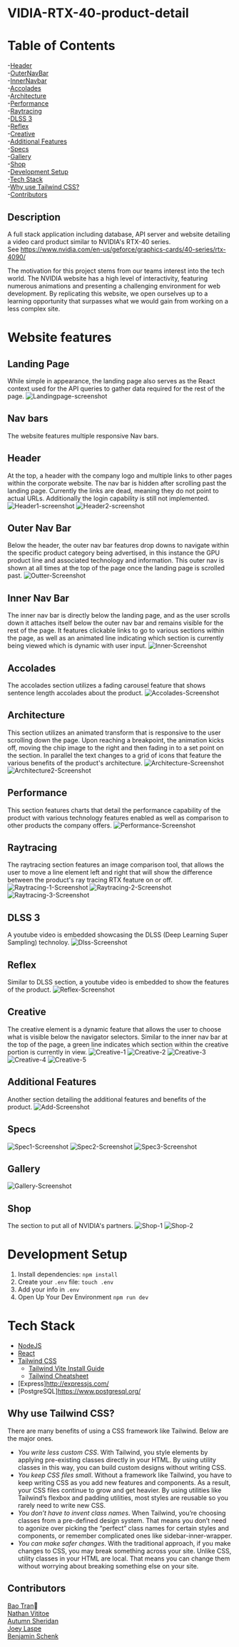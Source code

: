 # VIDIA-RTX-40-product-detail #
# Table of Contents #
-[Header](#header)<br/>
-[OuterNavBar](#outer-nav-bar)<br/>
-[InnerNavbar](#inner-nav-bar)<br/>
-[Accolades](#accolades)<br/>
-[Architecture](#architecture)<br/>
-[Performance](#performance)<br/>
-[Raytracing](#raytracing)<br/>
-[DLSS 3](#dlss-3)<br/>
-[Reflex](#reflex)<br/>
-[Creative](#creative)<br/>
-[Additional Features](#additional-features)<br/>
-[Specs](#specs)<br/>
-[Gallery](#gallery)<br/>
-[Shop](#shop)<br/>
-[Development Setup](#development-setup)<br/>
-[Tech Stack](#tech-stack)<br/>
-[Why use Tailwind CSS?](#why-use-tailwind-css?)<br/>
-[Contributors](#contributors)<br/>

## Description ##

A full stack application including database, API server and website detailing a video card product similar to NVIDIA's RTX-40 series.<br/>
See https://www.nvidia.com/en-us/geforce/graphics-cards/40-series/rtx-4090/<br/>

The motivation for this project stems from our teams interest into the tech world. The NVIDIA website has a high level of interactivity, featuring numerous animations and presenting a challenging environment for web development. By replicating this website, we open ourselves up to a learning opportunity that surpasses what we would gain from working on a less complex site.

# Website features #

## Landing Page ##
While simple in appearance, the landing page also serves as the React context used for the API queries to gather data required for the rest of the page. 
![Landingpage-screenshot](https://github.com/Autumn-S/VIDIA-RTX-40-product-detail/assets/130795003/e08a6f74-f399-46e6-9f22-050ccde2dd20)

## Nav bars ##
The website features multiple responsive Nav bars.
## Header ##
 At the top, a header with the company logo and multiple links to other pages within the corporate website. The nav bar is hidden after scrolling past the landing page. Currently the links are dead, meaning they do not point to actual URLs. Additionally the login capability is still not implemented.
![Header1-screenshot](https://github.com/Autumn-S/VIDIA-RTX-40-product-detail/assets/130795003/96718456-4aa9-40f8-ac1f-f8cc2a0627c6)
![Header2-screenshot](https://github.com/Autumn-S/VIDIA-RTX-40-product-detail/assets/130795003/0d950d99-ff16-465c-b7fb-dd52159d6991)

## Outer Nav Bar ##
Below the header, the outer nav bar features drop downs to navigate within the specific product category being advertised, in this instance the GPU product line and associated technology and information. This outer nav is shown at all times at the top of the page once the landing page is scrolled past.
![Outter-Screenshot](https://github.com/Autumn-S/VIDIA-RTX-40-product-detail/assets/130795003/897469e5-c828-429a-b289-6cdfcb26450f)

## Inner Nav Bar ##
The inner nav bar is directly below the landing page, and as the user scrolls down it attaches itself below the outer nav bar and remains visible for the rest of the page. It features clickable links to go to various sections within the page, as well as an animated line indicating which section is currently being viewed which is dynamic with user input.
![Inner-Screenshot](https://github.com/Autumn-S/VIDIA-RTX-40-product-detail/assets/130795003/aecebd26-b181-4714-a12b-001beeabf469)

## Accolades ##
The accolades section utilizes a fading carousel feature that shows sentence length accolades about the product. 
![Accolades-Screenshot](https://github.com/Autumn-S/VIDIA-RTX-40-product-detail/assets/130795003/93644dfc-ab7c-4d3f-8f71-9a292b7ba766)

## Architecture ##
This section utilizes an animated transform that is responsive to the user scrolling down the page. Upon reaching a breakpoint, the animation kicks off, moving the chip image to the right and then fading in to a set point on the section. In parallel the text changes to a grid of icons that feature the various benefits of the product's architecture. 
![Architecture-Screenshot](https://github.com/Autumn-S/VIDIA-RTX-40-product-detail/assets/130795003/4bd6b2c4-dc14-4584-95de-f04aaf6bbbd8)
![Architecture2-Screenshot](https://github.com/Autumn-S/VIDIA-RTX-40-product-detail/assets/130795003/865e1bda-acb9-4f58-9787-56a89ea8d93e)


## Performance ##
This section features charts that detail the performance capability of the product with various technology features enabled as well as comparison to other products the company offers.
![Performance-Screenshot](https://github.com/Autumn-S/VIDIA-RTX-40-product-detail/assets/130795003/4e2b297c-12e1-49a3-b9fc-dffa2fb7f5ee)

## Raytracing ##
The raytracing section features an image comparison tool, that allows the user to move a line element left and right that will show the difference between the product's ray tracing RTX feature on or off. 
![Raytracing-1-Screenshot](https://github.com/Autumn-S/VIDIA-RTX-40-product-detail/assets/130795003/18dca539-a3df-4b2b-b0af-82f3535d02aa)
![Raytracing-2-Screenshot](https://github.com/Autumn-S/VIDIA-RTX-40-product-detail/assets/130795003/821e5276-aabb-484b-95c8-c879d9e329d2)
![Raytracing-3-Screenshot](https://github.com/Autumn-S/VIDIA-RTX-40-product-detail/assets/130795003/32f7f2c8-852e-475d-87b5-4cb02cc1f4e2)

## DLSS 3 ##
A youtube video is embedded showcasing the DLSS (Deep Learning Super Sampling) technoloy.
![Dlss-Screenshot](https://github.com/Autumn-S/VIDIA-RTX-40-product-detail/assets/130795003/41780747-fb94-400f-b71e-0ef542aad1d2)

## Reflex ##
Similar to DLSS section, a youtube video is embedded to show the features of the product.
![Reflex-Screenshot](https://github.com/Autumn-S/VIDIA-RTX-40-product-detail/assets/130795003/7ac0fc63-53e8-4540-9d28-3ed4f285eaa8)

## Creative ##
The creative element is a dynamic feature that allows the user to choose what is visible below the navigator selectors. Similar to the inner nav bar at the top of the page, a green line indicates which section within the creative portion is currently in view. 
![Creative-1](https://github.com/Autumn-S/VIDIA-RTX-40-product-detail/assets/130795003/e30d92d6-4024-4165-bd52-4d369b82254d)
![Creative-2](https://github.com/Autumn-S/VIDIA-RTX-40-product-detail/assets/130795003/9815ac24-baa1-4b99-ae5b-0fefe05aad5e)
![Creative-3](https://github.com/Autumn-S/VIDIA-RTX-40-product-detail/assets/130795003/fd18ea5c-2395-4dc1-b76c-cf43321062c3)
![Creative-4](https://github.com/Autumn-S/VIDIA-RTX-40-product-detail/assets/130795003/fa06272e-dd93-478d-bc73-8d6df877ae97)
![Creative-5](https://github.com/Autumn-S/VIDIA-RTX-40-product-detail/assets/130795003/f026183c-5d77-48a6-a49a-15af683af51b)

## Additional Features ##
Another section detailing the additional features and benefits of the product. 
![Add-Screenshot](https://github.com/Autumn-S/VIDIA-RTX-40-product-detail/assets/130795003/e34fd2cd-cf52-4ff3-8eb3-44283a9c0852)

## Specs ##
![Spec1-Screenshot](https://github.com/Autumn-S/VIDIA-RTX-40-product-detail/assets/130795003/45449b5e-105c-4b7e-837f-a0c35608c796)
![Spec2-Screenshot](https://github.com/Autumn-S/VIDIA-RTX-40-product-detail/assets/130795003/0dad4696-ed3b-4b8b-81fe-1a85b570703d)
![Spec3-Screenshot](https://github.com/Autumn-S/VIDIA-RTX-40-product-detail/assets/130795003/f3ce660f-6031-413e-bcfa-56c9fd0c1fa0)

## Gallery ##
![Gallery-Screenshot](https://github.com/Autumn-S/VIDIA-RTX-40-product-detail/assets/130795003/a98a6cf3-e66f-4afc-a093-3aeaca52c18f)

## Shop ##
The section to put all of NVIDIA's partners.
![Shop-1](https://github.com/Autumn-S/VIDIA-RTX-40-product-detail/assets/130795003/8ab4d1a9-25f3-4f9d-8129-b7cacd6abaff)
![Shop-2](https://github.com/Autumn-S/VIDIA-RTX-40-product-detail/assets/130795003/c77a9bf2-b7b7-4a89-b35f-76f8e3bfbdf3)


# Development Setup #

1. Install dependencies: `npm install`
2. Create your `.env` file: `touch .env`
3. Add your info in `.env`
4. Open Up Your Dev Environment `npm run dev`

# Tech Stack #
* [NodeJS](https://nodejs.org/en "Node")
* [React](https://react.dev/ "React")
* [Tailwind CSS](https://tailwindcss.com/)
    * [Tailwind Vite Install Guide](https://tailwindcss.com/docs/guides/vite)
    * [Tailwind Cheatsheet](https://tailwindcomponents.com/cheatsheet/)
* [Express]<http://expressjs.com/>
* [PostgreSQL]<https://www.postgresql.org/>

## Why use Tailwind CSS? ##
There are many benefits of using a CSS framework like Tailwind. Below are the major ones.
* _You write less custom CSS_. With Tailwind, you style elements by applying pre-existing classes directly in your HTML. By using utility classes in this way, you can build custom designs without writing CSS.
* _You keep CSS files small_. Without a framework like Tailwind, you have to keep writing CSS as you add new features and components. As a result, your CSS files continue to grow and get heavier. By using utilities like Tailwind’s flexbox and padding utilities, most styles are reusable so you rarely need to write new CSS.
* _You don’t have to invent class names_. When Tailwind, you’re choosing classes from a pre-defined design system. That means you don’t need to agonize over picking the “perfect” class names for certain styles and components, or remember complicated ones like sidebar-inner-wrapper.
* _You can make safer changes_. With the traditional approach, if you make changes to CSS, you may break something across your site. Unlike CSS, utility classes in your HTML are local. That means you can change them without worrying about breaking something else on your site.

## Contributors ##

[Bao Tran](https://www.linkedin.com/in/baottran21/):space_invader:<br/>
[Nathan Vititoe](https://www.linkedin.com/in/nathanvititoe/)<br/>
[Autumn Sheridan](https://www.linkedin.com/in/autumn-r-sheridan/)<br/>
[Joey Laspe](https://www.linkedin.com/in/joe-laspe/)<br/>
[Benjamin Schenk](https://www.linkedin.com/in/benjamin-k-schenk/)
